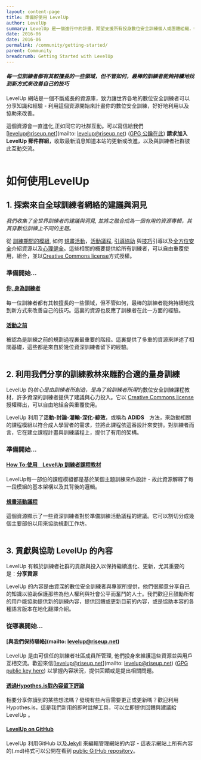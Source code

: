 ```yaml
---
layout: content-page
title: 準備好使用 LevelUp
author: LevelUp
summary: LevelUp 是一個進行中的計畫，期望支援所有投身數位安全訓練個人或團體組織，彼此相互分享有關數位安全與技術使用教育的訓練資源與知識。在這個日漸蓬勃的網絡中，為全球網路科技用戶帶來位所需的數立安全訓練與相關教育。這裏收集了來自全球數位安全訓練者的洞見與學習經驗，並將之萃錬成為一套與數位安全各個主題上相關的集合教材資源。
date: 2016-06
date: 2016-06
permalink: /community/getting-started/
parent: Community
breadcrumb: Getting Started with LevelUp
---
```

#### *每一位訓練者都有其較擅長的一些領域，但不管如何，最棒的訓練者能夠持續地找到新方式來改善自己的技巧*

LevelUp 網站是一個不斷成長的資源庫，致力讓世界各地的數位安全訓練者可以分享知識和經驗 - 利用這個資源開始來計畫你的數位安全訓練，好好地利用以及協助來改善。

這個資源會一直進化,正如同它的社群互動。可以寫信給我們 [levelup@riseup.net](mailto: levelup@riseup.net) ([GPG 公鑰在此](http://pgp.mit.edu/pks/lookup?op=get&search=0x207BFB9591A638BE)) **請求加入 LevelUp 郵件群組**，收取最新消息知道本站的更新或改進，以及與訓練者社群彼此互動交流。
<br><br>

# 如何使用LevelUp

## 1. 探索來自全球訓練者網絡的建議與洞見
*我們收集了全世界訓練者的建議與洞見, 並將之融合成為一個有用的資源專輯，其貫穿數位訓練上不同的主題。*

從 [訓練期間的模組](/curriculum/), 如何 [規畫活動](/before-an-event/planning-your-training-event/)，[活動議程](/before-an-event/planning-your-event-agenda/), [引導協助](/you-the-trainer/ice-breakers-and-energizers/) 與[技巧](/you-the-trainer/be-a-better-trainer/)引導以及[全方位安全](/before-an-event/creating-safe-spaces/)介紹資源以及[心理健全](/before-an-event/psychosocial-underpinnings-of-security-training/)。這些相關的概要提供給所有訓練者，可以自由重覆使用，組合，並以[Creative Commons license](https://creativecommons.org/licenses/by-sa/3.0/)方式授權。

### 準備開始...

#### [你, 身為訓練者](/you-the-trainer/)
每一位訓練者都有其較擅長的一些領域，但不管如何，最棒的訓練者能夠持續地找到新方式來改善自己的技巧。這裏的資源也反應了訓練者在此一方面的經驗。

#### [活動之前](/before-an-event/)
被認為是訓練之前的規劃過程裏最重要的階段。這裏提供了多重的資源來詳述了相關基礎，這些都是來自於幾位資深訓練者留下的經驗。
<br><br>

## 2. 利用我們分享的訓練教林來雕酌合適的量身訓練
LevelUp 的*核心是由訓練者所創造，是為了給訓練者所用*的數位安全訓練課程教材，許多資深的訓練者提供了建議與心力投入。它以 [Creative Commons license](https://creativecommons.org/licenses/by-sa/3.0/)授權釋出，可以自由地組合與重覆使用。

LevelUp 利用了**活動-討論-灌輸-深化-綜效**，或稱為 **ADIDS**　方法，來啟動相關的課程模組以符合成人學習者的需求，並將此課程依這番設計來安排。對訓練者而言，它在建立課程計畫與訓練議程上，提供了有用的架構。

### 準備開始...

#### [How To:使用　LevelUp 訓練者課程教材](/before-an-event/using-levelup-trainers-curriculum/)
LevelUp每一部份的課程模組都是基於某個主題訓練來作設計 - 故此資源解釋了每一段模組的基本架構以及其背後的邏輯。

#### [規畫活動議程](/before-an-event/planning-your-event-agenda/)
這個資源顯示了一些資深訓練者對於準備訓練活動議程的建議。它可以割切分成幾個主要部份以用來協助規劃工作坊。
<br><br>

## 3. 貢獻與協助 LevelUp 的內容
LevelUp 有賴於訓練者社群的貢獻與投入以保持繼續進化、更新，尤其重要的是：**分享資源**

LevelUp 的內容是由資深的數位安全訓練者與專家所提供，他們很願意分享自己的知識以協助保護那些為他人權利與社會公平而奮鬥的人士。我們歡迎且鼓勵所有的用戶能協助提供新的訓練內容，提供回饋或更新目前的內容，或是協助本容的各種語言版本在地化翻譯介紹。 

### 從哪裏開始...

#### [與我們保持聯絡](mailto: levelup@riseup.net)
LevelUp 是由可信任的訓練者社區成員所管理, 他們投身來維護這些資源並與用戶互相交流。歡迎來信[levelup@riseup.net](mailto: levelup@riseup.net) ([GPG public key here](http://pgp.mit.edu/pks/lookup?op=get&search=0x207BFB9591A638BE)) 以掌握內容狀況，提供回饋或是提出相關問題。

#### [透過Hypothes.is對內容留下評論](/community/contribute/#2-annotate-and-discuss-content-with-hypothesis)
相要分享你讀到的某些想法嗎？發現有些內容需要更正或更新嗎？歡迎利用 Hypothes.is，這是我們新用的即时註解工具，可以立即提供回饋與建議給 LevelUp 。

#### [LevelUp on GitHub](https://github.com/levelupcc)
LevelUp 利用GitHub 以及[Jekyll](https://jekyllrb.com/) 來編輯管理網站的內容 - 這表示網站上所有內容的(.md)格式可以公開在看到 [public GitHub repository](https://github.com/levelupcc)。
<br><br>
